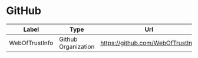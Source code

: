 # GitHub
|    Label     |       Type        |               Url               |
|--------------|-------------------|---------------------------------|
|WebOfTrustInfo|Github Organization|https://github.com/WebOfTrustInfo|
